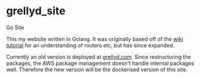 # grellyd_site
Go Site

This my website written in Golang. It was originally based off of the [wiki tutorial](https://golang.org/doc/articles/wiki/) for an understanding of routers etc, but has since expanded.

Currently an old version is deployed at [grellyd.com](http://grellyd.com). Since restructuring the packages, the AWS package management doesn't handle internal packages well. Therefore the new version will be the dockerised version of this site. 


